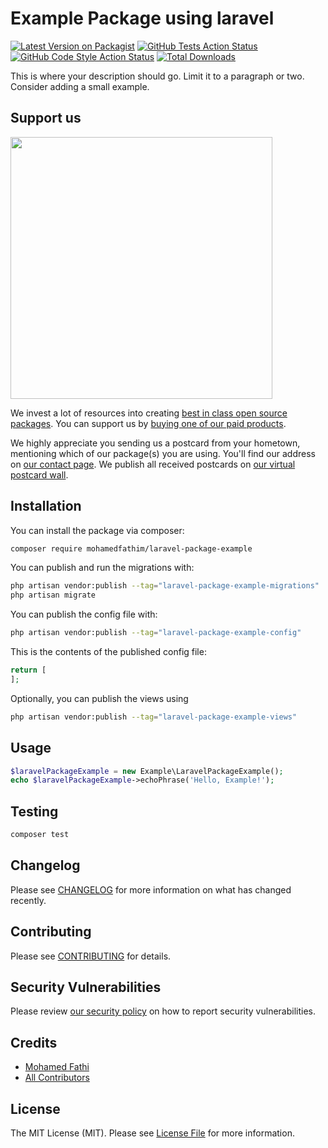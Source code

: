 # Example Package using laravel

[![Latest Version on Packagist](https://img.shields.io/packagist/v/mohamedfathim/laravel-package-example.svg?style=flat-square)](https://packagist.org/packages/mohamedfathim/laravel-package-example)
[![GitHub Tests Action Status](https://img.shields.io/github/actions/workflow/status/mohamedfathim/laravel-package-example/run-tests.yml?branch=main&label=tests&style=flat-square)](https://github.com/mohamedfathim/laravel-package-example/actions?query=workflow%3Arun-tests+branch%3Amain)
[![GitHub Code Style Action Status](https://img.shields.io/github/actions/workflow/status/mohamedfathim/laravel-package-example/fix-php-code-style-issues.yml?branch=main&label=code%20style&style=flat-square)](https://github.com/mohamedfathim/laravel-package-example/actions?query=workflow%3A"Fix+PHP+code+style+issues"+branch%3Amain)
[![Total Downloads](https://img.shields.io/packagist/dt/mohamedfathim/laravel-package-example.svg?style=flat-square)](https://packagist.org/packages/mohamedfathim/laravel-package-example)

This is where your description should go. Limit it to a paragraph or two. Consider adding a small example.

## Support us

[<img src="https://github-ads.s3.eu-central-1.amazonaws.com/laravel-package-example.jpg?t=1" width="419px" />](https://spatie.be/github-ad-click/laravel-package-example)

We invest a lot of resources into creating [best in class open source packages](https://spatie.be/open-source). You can support us by [buying one of our paid products](https://spatie.be/open-source/support-us).

We highly appreciate you sending us a postcard from your hometown, mentioning which of our package(s) you are using. You'll find our address on [our contact page](https://spatie.be/about-us). We publish all received postcards on [our virtual postcard wall](https://spatie.be/open-source/postcards).

## Installation

You can install the package via composer:

```bash
composer require mohamedfathim/laravel-package-example
```

You can publish and run the migrations with:

```bash
php artisan vendor:publish --tag="laravel-package-example-migrations"
php artisan migrate
```

You can publish the config file with:

```bash
php artisan vendor:publish --tag="laravel-package-example-config"
```

This is the contents of the published config file:

```php
return [
];
```

Optionally, you can publish the views using

```bash
php artisan vendor:publish --tag="laravel-package-example-views"
```

## Usage

```php
$laravelPackageExample = new Example\LaravelPackageExample();
echo $laravelPackageExample->echoPhrase('Hello, Example!');
```

## Testing

```bash
composer test
```

## Changelog

Please see [CHANGELOG](CHANGELOG.md) for more information on what has changed recently.

## Contributing

Please see [CONTRIBUTING](CONTRIBUTING.md) for details.

## Security Vulnerabilities

Please review [our security policy](../../security/policy) on how to report security vulnerabilities.

## Credits

- [Mohamed Fathi](https://github.com/MohamedFathiM)
- [All Contributors](../../contributors)

## License

The MIT License (MIT). Please see [License File](LICENSE.md) for more information.
